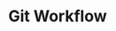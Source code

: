 <!--
 * @Author: fu.nan
 * @Date: 2020-04-07 19:44:21
 * @LastEditors: fu.nan
 * @LastEditTime: 2020-04-07 19:54:44
 -->
# Git Workflow
